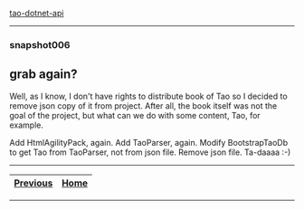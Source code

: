 [tao-dotnet-api](https://github.com/noviKorisnik/tao-dotnet-api#readme)
___
### snapshot006
## grab again?
Well, as I know, I don't have rights to distribute book of Tao so I decided to remove json copy of it from project. After all, the book itself was not the goal of the project, but what can we do with some content, Tao, for example.

Add HtmlAgilityPack, again. Add TaoParser, again. Modify BootstrapTaoDb to get Tao from TaoParser, not from json file. Remove json file. Ta-daaaa :-)
___
| [Previous](https://github.com/noviKorisnik/tao-dotnet-api/tree/snapshot005#readme) | [Home](https://github.com/noviKorisnik/tao-dotnet-api#readme) |
| :-: | :-: |
___
